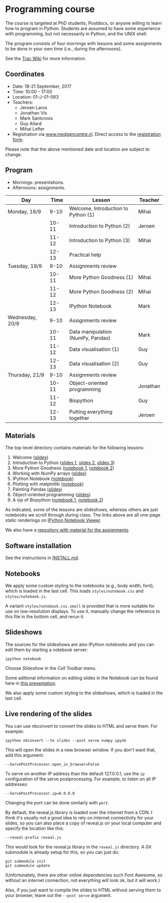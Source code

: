 Programming course
==================

The course is targeted at PhD students, Postdocs, or anyone willing to learn
how to program in Python. Students are assumed to have some experience with
programming, but not necessarily in Python, and the UNIX shell.

The program consists of four mornings with lessons and some assignments to
be done in your own time (i.e., during the afternoons).

See the
[Trac Wiki](https://humgenprojects.lumc.nl/trac/humgenprojects/wiki/ProgrammingCourse)
for more information.

## Coordinates

- Date: 18-21 September, 2017
- Time: 10:00 - 17:00
- Location: 01-J-01-083
- Teachers:
  - Jeroen Laros
  - Jonathan Vis
  - Mark Santcroos
  - Guy Allard
  - Mihai Lefter
- Registration via www.medgencentre.nl. Direct access to the [registration form](https://forms.lumc.nl/lumc2/PYTHONcourse).

Please note that the above mentioned date and location are subject to change.

Program
-------

- Mornings: presentations.
- Afternoons: assignments.

| Day             | Time  | Lesson                              | Teacher  | 
|-----------------|-------|------------------------------------ |----------|
| Monday, 18/9    | 9-10  | Welcome, Introduction to Python (1) | Mihai    | 
|                 | 10-11 | Introduction to Python (2)          | Jeroen   |  
|                 | 11-12 | Introduction to Python (3)          | Mihai    | 
|                 | 12-13 | Practical help                      |          | 
| Tuesday, 19/9   | 9-10  | Assignments review                  |          |
|                 | 10-11 | More Python Goodness (1)            | Mihai    | 
|                 | 11-12 | More Python Goodness (2)            | Mihai    | 
|                 | 12-13 | IPython Notebook                    | Mark     | 
| Wednesday, 20/9 | 9-10  | Assignments review                  |          | 
|                 | 10-11 | Data manipulation (NumPy, Pandas)   | Mark     | 
|                 | 11-12 | Data visualisation (1)              | Guy      | 
|                 | 12-13 | Data visualisation (2)              | Guy      | 
| Thursday, 21/9  | 9-10  | Assignments review                  |          | 
|                 | 10-11 | Object-oriented programming         | Jonathan | 
|                 | 11-12 | Biopython                           | Guy      | 
|                 | 12-13 | Putting everything together         | Jeroen   |


Materials
---------

The top-level directory contains materials for the following lessons:

1. Welcome ([slides][lesson_01])
2. Introduction to Python ([slides 1][lesson_02_01], [slides 2][lesson_02_02],
   [slides 3][lesson_02_03])
3. More Python Goodness ([notebook 1][lesson_03_01], [notebook 2][lesson_03_02])
4. Working with NumPy arrays ([slides][lesson_04])
5. IPython Notebook ([notebook][lesson_05])
6. Plotting with matplotlib ([notebook][lesson_06])
7. Painting Pandas ([slides][lesson_07])
8. Object-oriented programming ([slides][lesson_08])
9. A sip of Biopython ([notebook 1][lesson_09_01], [notebook 2][lesson_09_02])

[lesson_01]: http://nbviewer.ipython.org/urls/git.lumc.nl/courses/programming-course/raw/master/01%20-%20Welcome.ipynb
[lesson_02_01]: http://nbviewer.ipython.org/urls/git.lumc.nl/courses/programming-course/raw/master/02%20-%20Introduction%20to%20Python%20(1).ipynb
[lesson_02_02]: http://nbviewer.ipython.org/urls/git.lumc.nl/courses/programming-course/raw/master/02%20-%20Introduction%20to%20Python%20(2).ipynb
[lesson_02_03]: http://nbviewer.ipython.org/urls/git.lumc.nl/courses/programming-course/raw/master/02%20-%20Introduction%20to%20Python%20(3).ipynb
[lesson_03_01]: http://nbviewer.ipython.org/urls/git.lumc.nl/courses/programming-course/raw/master/03%20-%20More%20Python%20goodness%20(1).ipynb
[lesson_03_02]: http://nbviewer.ipython.org/urls/git.lumc.nl/courses/programming-course/raw/master/03%20-%20More%20Python%20goodness%20(2).ipynb
[lesson_04]: http://nbviewer.ipython.org/urls/git.lumc.nl/courses/programming-course/raw/master/04%20-%20Working%20with%20NumPy%20arrays.ipynb
[lesson_05]: http://nbviewer.ipython.org/urls/git.lumc.nl/courses/programming-course/raw/master/05%20-%20IPython%20Notebook.ipynb
[lesson_06]: http://nbviewer.ipython.org/urls/git.lumc.nl/courses/programming-course/raw/master/06%20-%20Plotting%20with%20matplotlib.ipynb
[lesson_07]: http://nbviewer.ipython.org/urls/git.lumc.nl/courses/programming-course/raw/master/07%20-%20Painting%20Pandas.ipynb
[lesson_08]: http://nbviewer.ipython.org/urls/git.lumc.nl/courses/programming-course/raw/master/08%20-%20Object-oriented%20programming.ipynb
[lesson_09_01]: http://nbviewer.ipython.org/urls/git.lumc.nl/courses/programming-course/raw/master/09%20-%20A%20sip%20of%20Biopython%20(1).ipynb
[lesson_09_02]: http://nbviewer.ipython.org/urls/git.lumc.nl/courses/programming-course/raw/master/09%20-%20A%20sip%20of%20Biopython%20(2).ipynb

As indicated, some of the lessons are slideshows, whereas others are just
notebooks we scroll through during class. The links above are all one-page
static renderings on [IPython Notebook Viewer](http://nbviewer.ipython.org/).

We also have a
[repository with material for the assignments](https://git.lumc.nl/courses/programming-course-assignments).

Software installation
---------------------

See the instructions in [INSTALL.md](/INSTALL.md).

Notebooks
---------

We apply some custom styling to the notebooks (e.g., body width, font), which
is loaded in the last cell. This loads `styles/notebook.css` and
`styles/notebook.js`.

A variant `styles/notebook.css.small` is provided that is more suitable for
use on low-resolution displays. To use it, manually change the reference to
this file in the bottom cell, and rerun it.


Slideshows
----------

The sources for the slideshows are also IPython notebooks and you can edit
them by starting a notebook server:

    ipython notebook

Choose *Slideshow* in the *Cell Toolbar* menu.

Some aditional information on editing slides in the Notebook can be found
here in
[this presentation](http://www.slideviper.oquanta.info/tutorial/slideshow_tutorial_slides.html).

We also apply some custom styling to the slideshows, which is loaded in the
last cell.


Live rendering of the slides
----------------------------

You can use nbconvert to convert the slides to HTML and serve them. For
example:

    ipython nbconvert --to slides --post serve numpy.ipynb

This will open the slides in a new browser window. If you don't want that, add
this argument:

    --ServePostProcessor.open_in_browser=False

To serve on another IP address than the default 127.0.0.1, use the `ip`
configuration of the serve postprocessing. For example, to listen on all IP
addresses:

    --ServePostProcessor.ip=0.0.0.0

Changing the port can be done similarly with `port`.

By default, the reveal.js library is loaded over the internet from a CDN. I
think it's usually not a good idea to rely on internet connectivity for your
slides, so you can also place a copy of reveal.js on your local computer and
specify the location like this:

    --reveal-prefix reveal.js

This would look for the reveal.js library in the `reveal.js` directory. A Git
submodule is already setup for this, so you can just do:

    git submodule init
    git submodule update

(Unfortunately, there are other online dependencies such Font Awesome, so
without an internet connection, not everything will look ok, but it will
work.)

Also, if you just want to compile the slides to HTML without serving them to
your browser, leave out the `--post serve` argument.
